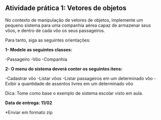 ## Atividade prática 1: Vetores de objetos

No contexto de manipulação de vetores de objetos, implemente um pequeno sistema para uma companhia aérea capaz de armazenar seus vôos, e dentro de cada vôo os seus passageiros.

Para tanto, siga as seguintes orientações:

**1- Modele as seguintes classes:**

-Passageiro
-Vôo
-Companhia

**2- O menu do sistema deverá conter os seguintes itens:**

-Cadastrar vôo
-Listar vôos
-Listar passageiros em um determinado vôo
-Exibir a quantidade de assentos livres em um determinado vôo

Dica: Tome como base o exemplo de sistema escolar visto em aula.

**Data de entrega: 11/02**

*Enviar em formato zip